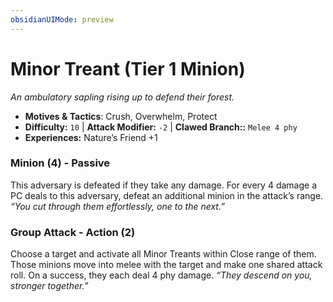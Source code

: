 ```yaml
---
obsidianUIMode: preview
---
```

# Minor Treant (Tier 1 Minion)

*An ambulatory sapling rising up to defend their forest.*

- **Motives & Tactics**: Crush, Overwhelm, Protect
- **Difficulty:** `10` | **Attack Modifier:** `-2` | **Clawed Branch::** `Melee 4 phy`
- **Experiences:** Nature’s Friend +1

### Minion (4) - Passive

This adversary is defeated if they take any damage. For every 4 damage a PC deals to this adversary, defeat an additional minion in the attack’s range. *“You cut through them effortlessly, one to the next.”*

### Group Attack - Action (2)

Choose a target and activate all Minor Treants within Close range of them. Those minions move into melee with the target and make one shared attack roll. On a success, they each deal 4 phy damage. *“They descend on you, stronger together.”*



